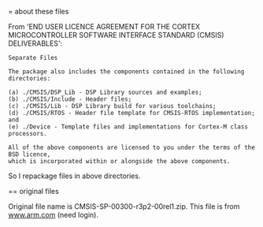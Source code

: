 = about these files

From 'END USER LICENCE AGREEMENT FOR THE CORTEX MICROCONTROLLER SOFTWARE INTERFACE STANDARD (CMSIS) DELIVERABLES':

```
Separate Files

The package also includes the components contained in the following directories:

(a) ./CMSIS/DSP_Lib - DSP Library sources and examples;
(b) ./CMSIS/Include - Header files;
(c) ./CMSIS/Lib - DSP Library build for various toolchains;
(d) ./CMSIS/RTOS - Header file template for CMSIS-RTOS implementation; and
(e) ./Device - Template files and implementations for Cortex-M class processors.

All of the above components are licensed to you under the terms of the BSD licence,
which is incorporated within or alongside the above components.
```

So I repackage files in above directories.

== original files

Original file name is CMSIS-SP-00300-r3p2-00rel1.zip. This file is from www.arm.com (need login).
